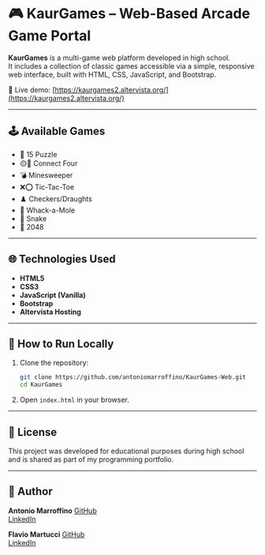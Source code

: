 # 🎮 KaurGames – Web-Based Arcade Game Portal

**KaurGames** is a multi-game web platform developed in high school.  
It includes a collection of classic games accessible via a simple, responsive web interface, built with HTML, CSS, JavaScript, and Bootstrap.

🔗 Live demo: [https://kaurgames2.altervista.org/](https://kaurgames2.altervista.org/)

---

## 🕹️ Available Games

- 🔢 15 Puzzle
- 🟡🔴 Connect Four
- 💣 Minesweeper
- ❌⭕ Tic-Tac-Toe
- ♟️ Checkers/Draughts
- 🐹 Whack-a-Mole
- 🐍 Snake
- 🧮 2048

---

## 🌐 Technologies Used

- **HTML5**
- **CSS3**
- **JavaScript (Vanilla)**
- **Bootstrap**
- **Altervista Hosting**

---

## 🚀 How to Run Locally

1. Clone the repository:
   ```bash
   git clone https://github.com/antoniomarroffino/KaurGames-Web.git
   cd KaurGames
   ```

2. Open `index.html` in your browser.

---

## 📜 License

This project was developed for educational purposes during high school and is shared as part of my programming portfolio.

---

## 👤 Author

**Antonio Marroffino**
[GitHub](https://github.com/antoniomarroffino)  
[LinkedIn](https://www.linkedin.com/in/antoniomarroffino)

**Flavio Martucci**
[GitHub](https://github.com/flvmrtcc)  
[LinkedIn](https://www.linkedin.com/in/flavio-martucci-69a5b1256)

